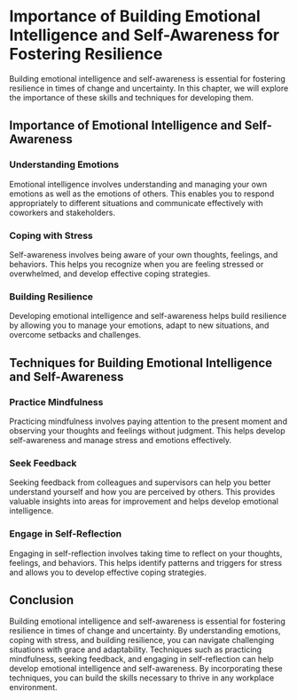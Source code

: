 Importance of Building Emotional Intelligence and Self-Awareness for Fostering Resilience
========================================================================================================================================================

Building emotional intelligence and self-awareness is essential for fostering resilience in times of change and uncertainty. In this chapter, we will explore the importance of these skills and techniques for developing them.

Importance of Emotional Intelligence and Self-Awareness
-------------------------------------------------------

### Understanding Emotions

Emotional intelligence involves understanding and managing your own emotions as well as the emotions of others. This enables you to respond appropriately to different situations and communicate effectively with coworkers and stakeholders.

### Coping with Stress

Self-awareness involves being aware of your own thoughts, feelings, and behaviors. This helps you recognize when you are feeling stressed or overwhelmed, and develop effective coping strategies.

### Building Resilience

Developing emotional intelligence and self-awareness helps build resilience by allowing you to manage your emotions, adapt to new situations, and overcome setbacks and challenges.

Techniques for Building Emotional Intelligence and Self-Awareness
-----------------------------------------------------------------

### Practice Mindfulness

Practicing mindfulness involves paying attention to the present moment and observing your thoughts and feelings without judgment. This helps develop self-awareness and manage stress and emotions effectively.

### Seek Feedback

Seeking feedback from colleagues and supervisors can help you better understand yourself and how you are perceived by others. This provides valuable insights into areas for improvement and helps develop emotional intelligence.

### Engage in Self-Reflection

Engaging in self-reflection involves taking time to reflect on your thoughts, feelings, and behaviors. This helps identify patterns and triggers for stress and allows you to develop effective coping strategies.

Conclusion
----------

Building emotional intelligence and self-awareness is essential for fostering resilience in times of change and uncertainty. By understanding emotions, coping with stress, and building resilience, you can navigate challenging situations with grace and adaptability. Techniques such as practicing mindfulness, seeking feedback, and engaging in self-reflection can help develop emotional intelligence and self-awareness. By incorporating these techniques, you can build the skills necessary to thrive in any workplace environment.
